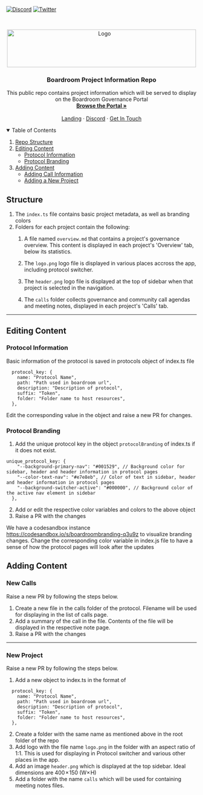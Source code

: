 [![Discord][discord-shield]][discord-url]
[![Twitter][twitter-shield]][twitter-url]


<br />
<p align="center">
  <a href="http://app.boardroom.info/">
    <img src="https://i.ibb.co/tBt9dLq/transparentblacktextsmall.png" alt="Logo" width="500" height="100">
  </a>

  <h3 align="center">Boardroom Project Information Repo</h3>

  <p align="center">
    This public repo contains project information which will be served to display on the Boardroom Governance Portal
    <br />
    <a href="http://app.boardroom.info/"><strong>Browse the Portal »</strong></a>
    <br />
    <br />
    <a href="http://boardroom.info/">Landing</a>
    ·
    <a href="https://discord.com/invite/tgrTFg9">Discord</a>
    ·
    <a href="https://discord.com/invite/tgrTFg9">Get In Touch</a>
  </p>
</p>

<details open="open">
  <summary>Table of Contents</summary>
  <ol>
    <li><a href="#structure">Repo Structure</a></li>
    <li>
      <a href="#adding-content">Editing Content</a>
      <ul>
        <li><a href="#protocol-information">Protocol Information</a></li>
        <li><a href="#protocol-branding">Protocol Branding</a></li>
      </ul>
    </li>
    <li>
      <a href="#adding-content">Adding Content</a>
      <ul>
        <li><a href="#new-calls">Adding Call Information</a></li>
        <li><a href="#new-project">Adding a New Project</a></li>
      </ul>
    </li>
  </ol>
</details>

## **Structure**
1. The `index.ts` file contains basic project metadata, as well as branding colors
2. Folders for each project contain the following:
    1. A file named `overview.md` that contains a project's governance overview. This content is displayed in each project's 'Overview' tab, below its statistics.

    2. The `logo.png` logo file is displayed in various places accross the app, including protocol switcher.
	      
    3. The `header.png` logo file is displayed at the top of sidebar when that project is selected in the navigation.
          
    4. The `calls` folder collects governance and community call agendas and meeting notes, displayed in each project's 'Calls' tab.
      
---

## **Editing Content**
### Protocol Information
Basic information of the protocol is saved in protocols object of index.ts file

```
  protocol_key: {
    name: "Protocol Name",
    path: "Path used in boardroom url",
    description: "Description of protocol",
    suffix: "Token",
    folder: "Folder name to host resources",
  },
```  

Edit the corresponding value in the object and raise a new PR for changes.

### Protocol Branding
 1. Add the unique protocol key in the object `protocolBranding` of index.ts if it does not exist. 
```
unique_protocol_key: {
    "--background-primary-nav": "#001529", // Background color for sidebar, header and header information in protocol pages
    "--color-text-nav": "#e7e8eb", // Color of text in sidebar, header and header information in protocol pages
    "--background-switcher-active": "#000000", // Background color of the active nav element in sidebar 
  },
```
 2. Add or edit the respective color variables and colors to the above object
 3. Raise a PR with the changes

We have a codesandbox instance https://codesandbox.io/s/boardroombranding-q3u9z to visualize branding changes. Change the corresponding color variable in index.js file to have a sense of how the protocol pages will look after the updates

## **Adding Content**

### New Calls
Raise a new PR by following the steps below.

1. Create a new file in the calls folder of the protocol. Filename will be used for displaying in the list of calls page.
2. Add a summary of the call in the file. Contents of the file will be displayed in the respective note page.
3. Raise a PR with the changes

---

### New Project
Raise a new PR by following the steps below.

1. Add a new object to index.ts in the format of

```
  protocol_key: {
    name: "Protocol Name",
    path: "Path used in boardroom url",
    description: "Description of protocol",
    suffix: "Token",
    folder: "Folder name to host resources",
  },
```

2. Create a folder with the same name as mentioned above in the root folder of the repo
3. Add logo with the file name `logo.png` in the folder with an aspect ratio of 1:1. This is used for displaying in Protocol switcher and various other places in the app.
4. Add an image `header.png` which is displayed at the top sidebar. Ideal dimensions are 400 × 150 (W× H)
5. Add a folder with the name `calls` which will be used for containing meeting notes files.



[discord-shield]: https://img.shields.io/badge/Discord-Join-blueviolet?style=for-the-badge&logo=discord&logoColor=white
[discord-url]: https://discord.com/invite/tgrTFg9
[twitter-shield]: https://img.shields.io/badge/Twitter-Follow-blue?style=for-the-badge&logo=twitter&logoColor=white
[twitter-url]: https://twitter.com/boardroom_info
